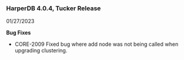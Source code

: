### HarperDB 4.0.4, Tucker Release
01/27/2023

**Bug Fixes**

* CORE-2009 Fixed bug where add node was not being called when upgrading clustering.